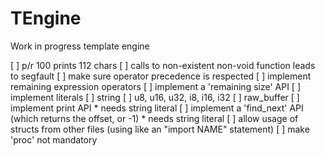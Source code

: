 # TEngine

Work in progress template engine

[ ] p/r 100 prints 112 chars
[ ] calls to non-existent non-void function leads to segfault
[ ] make sure operator precedence is respected
[ ] implement remaining expression operators
[ ] implement a 'remaining size' API
[ ] implement literals
	[ ] string
	[ ] u8, u16, u32, i8, i16, i32
	[ ] raw_buffer
[ ] implement print API
	* needs string literal
[ ] implement a 'find_next' API (which returns the offset, or -1)
	* needs string literal
[ ] allow usage of structs from other files (using like an "import NAME" statement)
[ ] make 'proc' not mandatory
